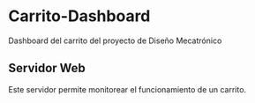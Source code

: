 # Carrito-Dashboard
Dashboard del carrito del proyecto de Diseño Mecatrónico

## Servidor Web

Este servidor permite monitorear el funcionamiento de un carrito.
